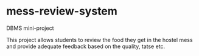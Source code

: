 # mess-review-system
 DBMS mini-project

This project allows students to review the food they get in the hostel mess and provide adequate feedback based on the quality, tatse etc.
